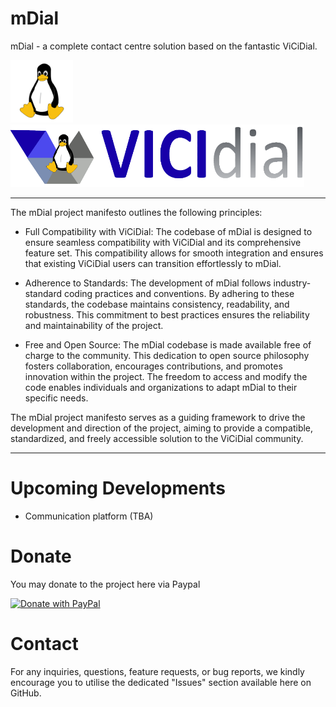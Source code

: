 # mDial
mDial - a complete contact centre solution based on the fantastic ViCiDial.

<img src="https://github.com/TheBlode/mDial/blob/main/Tux.png" width="100"><img src="https://github.com/TheBlode/mDial/blob/main/ViCiDial.png" height=100 width="470">

***
The mDial project manifesto outlines the following principles:

* Full Compatibility with ViCiDial: The codebase of mDial is designed to ensure seamless compatibility with ViCiDial and its comprehensive feature set. This compatibility allows for smooth integration and ensures that existing ViCiDial users can transition effortlessly to mDial.

* Adherence to Standards: The development of mDial follows industry-standard coding practices and conventions. By adhering to these standards, the codebase maintains consistency, readability, and robustness. This commitment to best practices ensures the reliability and maintainability of the project.

* Free and Open Source: The mDial codebase is made available free of charge to the community. This dedication to open source philosophy fosters collaboration, encourages contributions, and promotes innovation within the project. The freedom to access and modify the code enables individuals and organizations to adapt mDial to their specific needs.

The mDial project manifesto serves as a guiding framework to drive the development and direction of the project, aiming to provide a compatible, standardized, and freely accessible solution to the ViCiDial community.
***

# Upcoming Developments
- Communication platform (TBA)

# Donate
You may donate to the project here via Paypal

<a href="https://www.paypal.com/donate/?hosted_button_id=NXHLRZJY6FHM2">
  <img src="https://raw.githubusercontent.com/stefan-niedermann/paypal-donate-button/master/paypal-donate-button.png" height=40 alt="Donate with PayPal" />
</a>

# Contact
For any inquiries, questions, feature requests, or bug reports, we kindly encourage you to utilise the dedicated "Issues" section available here on GitHub.
